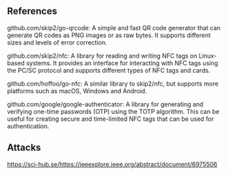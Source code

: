 

## References 

github.com/skip2/go-qrcode: A simple and fast QR code generator that can generate QR codes as PNG images or as raw bytes. It supports different sizes and levels of error correction.

github.com/skip2/nfc: A library for reading and writing NFC tags on Linux-based systems. It provides an interface for interacting with NFC tags using the PC/SC protocol and supports different types of NFC tags and cards.

github.com/hoffoo/go-nfc: A similar library to skip2/nfc, but supports more platforms such as macOS, Windows and Android.

github.com/google/google-authenticator: A library for generating and verifying one-time passwords (OTP) using the TOTP algorithm. This can be useful for creating secure and time-limited NFC tags that can be used for authentication.



## Attacks 

https://sci-hub.se/https://ieeexplore.ieee.org/abstract/document/6975506

